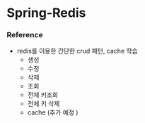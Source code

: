 # Spring-Redis 

### Reference
- redis를 이용한 간단한 crud 패턴, cache 학습
  - 생성
  - 수정
  - 삭제
  - 조회
  - 전체 키조회
  - 전체 키 삭제
  - cache (추가 예정 )